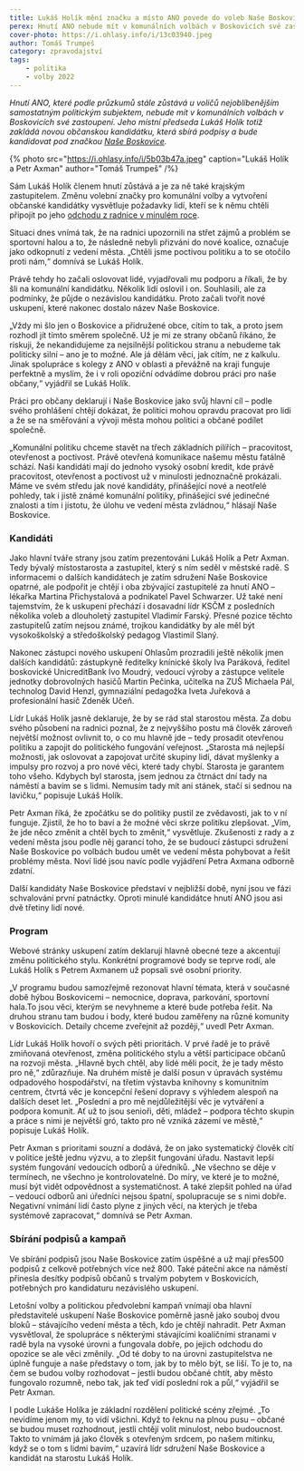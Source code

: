 ```yaml
---
title: Lukáš Holík mění značku a místo ANO povede do voleb Naše Boskovice
perex: Hnutí ANO nebude mít v komunálních volbách v Boskovicích své zastoupení. Jeho místní předseda Lukáš Holík zakládá novou občanskou kandidátku Naše Boskovice.
cover-photo: https://i.ohlasy.info/i/13c03940.jpeg
author: Tomáš Trumpeš
category: zpravodajství
tags:
    - politika
    - volby 2022
---
```


*Hnutí ANO, které podle průzkumů stále zůstává u voličů nejoblíbenějším samostatným politickým subjektem, nebude mít v komunálních volbách v Boskovicích své zastoupení. Jeho místní předseda Lukáš Holík totiž zakládá novou občanskou kandidátku, která sbírá podpisy a bude kandidovat pod značkou [Naše Boskovice](https://naseboskovice.cz/).*

{% photo src="https://i.ohlasy.info/i/5b03b47a.jpeg" caption="Lukáš Holík a Petr Axman" author="Tomáš Trumpeš" /%}

Sám Lukáš Holík členem hnutí zůstává a je za ně také krajským zastupitelem. Změnu volební značky pro komunální volby a vytvoření občanské kandidátky vysvětluje požadavky lidí, kteří se k němu chtěli připojit po jeho [odchodu z radnice v minulém roce](https://ohlasy.info/clanky/2021/04/rozhovor-holik.html). 

Situaci dnes vnímá tak, že na radnici upozornili na střet zájmů a problém se sportovní halou a to, že následně nebyli přizváni do nové koalice, označuje jako odkopnutí z vedení města. „Chtěli jsme poctivou politiku a to se otočilo proti nám,“ domnívá se Lukáš Holík. 

Právě tehdy ho začali oslovovat lidé, vyjadřovali mu podporu a říkali, že by šli na komunální kandidátku. Několik lidí oslovil i on. Souhlasili, ale za podmínky, že půjde o nezávislou kandidátku. Proto začali tvořit nové uskupení, které nakonec dostalo název Naše Boskovice.

„Vždy mi šlo jen o Boskovice a přidružené obce, cítím to tak, a proto jsem rozhodl jít tímto směrem společně. Už je mi ze strany občanů říkáno, že riskuji, že nekandidujeme za nejsilnější politickou stranu a nebudeme tak politicky silní – ano je to možné. Ale já dělám věci, jak cítím, ne z kalkulu. Jinak spolupráce s kolegy z ANO v oblasti a převážně na kraji funguje perfektně a myslím, že i v roli opoziční odvádíme dobrou práci pro naše občany,“ vyjádřil se Lukáš Holík.

Práci pro občany deklarují i Naše Boskovice jako svůj hlavní cíl – podle svého prohlášení chtějí dokázat, že politici mohou opravdu pracovat pro lidi a že se na směřování a vývoji města mohou politici a občané podílet společně. 

„Komunální politiku chceme stavět na třech základních pilířích – pracovitost, otevřenost a poctivost. Právě otevřená komunikace našemu městu fatálně schází. Naši kandidáti mají do jednoho vysoký osobní kredit, kde právě pracovitost, otevřenost a poctivost už v minulosti jednoznačně prokázali. Máme ve svém středu jak nové kandidáty, přinášející nové a neotřelé pohledy, tak i jistě známé komunální politiky, přinášející své jedinečné znalosti a tím i jistotu, že úlohu ve vedení města zvládnou,“ hlásají Naše Boskovice.

### Kandidáti

Jako hlavní tváře strany jsou zatím prezentováni Lukáš Holík a Petr Axman. Tedy bývalý místostarosta a zastupitel, který s ním seděl v městské radě. S informacemi o dalších kandidátech je zatím sdružení Naše Boskovice opatrné, ale podpořit je chtějí i oba zbývající zastupitelé za hnutí ANO – lékařka Martina Přichystalová a podnikatel Pavel Schwarzer. Už také není tajemstvím, že k uskupení přechází i dosavadní lídr KSČM z posledních několika voleb a dlouholetý zastupitel Vladimír Farský. Přesné pozice těchto zastupitelů zatím nejsou známé, trojkou kandidátky by ale měl být vysokoškolský a středoškolský pedagog Vlastimil Slaný.

Nakonec zástupci nového uskupení Ohlasům prozradili ještě několik jmen dalších kandidátů: zástupkyně ředitelky knínické školy Iva Paráková, ředitel boskovické UnicreditBank Ivo Moudrý, vedoucí výroby a zástupce velitele jednotky dobrovolných hasičů Martin Pečinka, učitelka na ZUŠ Michaela Pál, technolog David Henzl, gymnaziální pedagožka Iveta Juřeková a profesionální hasič Zdeněk Učeň.

Lídr Lukáš Holík jasně deklaruje, že by se rád stal starostou města. Za dobu svého působení na radnici poznal, že z nejvyššího postu má člověk zároveň největší možnost ovlivnit to, o co mu hlavně jde – tedy prosadit otevřenou politiku a zapojit do politického fungování veřejnost. „Starosta má nejlepší možnosti, jak oslovovat a zapojovat určité skupiny lidí, dávat myšlenky a impulsy pro rozvoj a pro nové věci, které tady chybí. Starosta je garantem toho všeho. Kdybych byl starosta, jsem jednou za čtrnáct dní tady na náměstí a bavím se s lidmi. Nemusím tady mít ani stánek, stačí si sednou na lavičku,“ popisuje Lukáš Holík. 

Petr Axman říká, že zpočátku se do politiky pustil ze zvědavosti, jak to v ní funguje. Zjistil, že ho to baví a že možné věci skrze politiku zlepšovat. „Vím, že jde něco změnit a chtěl bych to změnit,“ vysvětluje. Zkušenosti z rady a z vedení města jsou podle něj garancí toho, že se budoucí zástupci sdružení Naše Boskovice po volbách budou umět ve vedení města pohybovat a řešit problémy města. Noví lidé jsou navíc podle vyjádření Petra Axmana odborně zdatní.

Další kandidáty Naše Boskovice představí v nejbližší době, nyní jsou ve fázi schvalování první patnáctky. Oproti minulé kandidátce hnutí ANO jsou asi dvě třetiny lidí nové.

### Program

Webové stránky uskupení zatím deklarují hlavně obecné teze a akcentují změnu politického stylu. Konkrétní programové body se teprve rodí, ale Lukáš Holík s Petrem Axmanem už popsali své osobní priority.

„V programu budou samozřejmě rezonovat hlavní témata, která v současné době hýbou Boskovicemi – nemocnice, doprava, parkování, sportovní hala.To jsou věci, kterým se nevyhneme a které bude potřeba řešit. Na druhou stranu tam budou i body, které budou zaměřeny na různé komunity v Boskovicích. Detaily chceme zveřejnit až později,“ uvedl Petr Axman.

Lídr Lukáš Holík hovoří o svých pěti prioritách. V prvé řadě je to právě zmiňovaná otevřenost, změna politického stylu a větší participace občanů na rozvoji města. „Hlavně bych chtěl, aby lidé měli pocit, že je tady město pro ně,“ zdůrazňuje. Na druhém místě je další posun v úpravách systému odpadového hospodářství, na třetím výstavba knihovny s komunitním centrem, čtvrtá věc je koncepční řešení dopravy s výhledem alespoň na dalších deset let. „Poslední a pro mě nejdůležitější věc je vytváření a podpora komunit. Ať už to jsou senioři, děti, mládež – podpora těchto skupin a práce s nimi je největší gró, takto pro ně vzniká zázemí ve městě,“ popisuje Lukáš Holík.

Petr Axman s prioritami souzní a dodává, že on jako systematický člověk cítí v politice ještě jednu výzvu, a to zlepšit fungování úřadu. Nastavit lepší systém fungování vedoucích odborů a úředníků. „Ne všechno se děje v termínech, ne všechno je kontrolovatelné. Do míry, ve které je to možné, musí být vidět odpovědnost a systematičnost. A také zlepšit pohled na úřad – vedoucí odborů ani úředníci nejsou špatní, spolupracuje se s nimi dobře. Negativní vnímání lidí často plyne z jiných věcí, na kterých je třeba systémově zapracovat,“ domnívá se Petr Axman.

### Sbírání podpisů a kampaň

Ve sbírání podpisů jsou Naše Boskovice zatím úspěšné a už mají přes500 podpisů z celkově potřebných více než 800. Také páteční akce na náměstí přinesla desítky podpisů občanů s trvalým pobytem v Boskovicích, potřebných pro kandidaturu nezávislého uskupení. 

Letošní volby a politickou předvolební kampaň vnímají oba hlavní představitelé uskupení Naše Boskovice poměrně jasně jako souboj dvou bloků – stávajícího vedení města a těch, kdo je chtějí nahradit. Petr Axman vysvětloval, že spolupráce s některými stávajícími koaličními stranami v radě byla na vysoké úrovni a fungovala dobře, po jejich odchodu do opozice se ale věci změnily. „Od té doby to na úrovni zastupitelstva ne úplně funguje a naše představy o tom, jak by to mělo být, se liší. To je to, na čem se budou volby rozhodovat – jestli budou občané chtít, aby město fungovalo rozumně, nebo tak, jak teď vidí poslední rok a půl,“ vyjádřil se Petr Axman.

I podle Lukáše Holíka je základní rozdělení politické scény zřejmé. „To nevidíme jenom my, to vidí všichni. Když to řeknu na plnou pusu – občané se budou muset rozhodnout, jestli chtějí volit minulost, nebo budoucnost. Takto to vnímám já jako člověk s otevřeným srdcem, po našem mítinku, když se o tom s lidmi bavím,“ uzavírá lídr sdružení Naše Boskovice a kandidát na starostu Lukáš Holík.